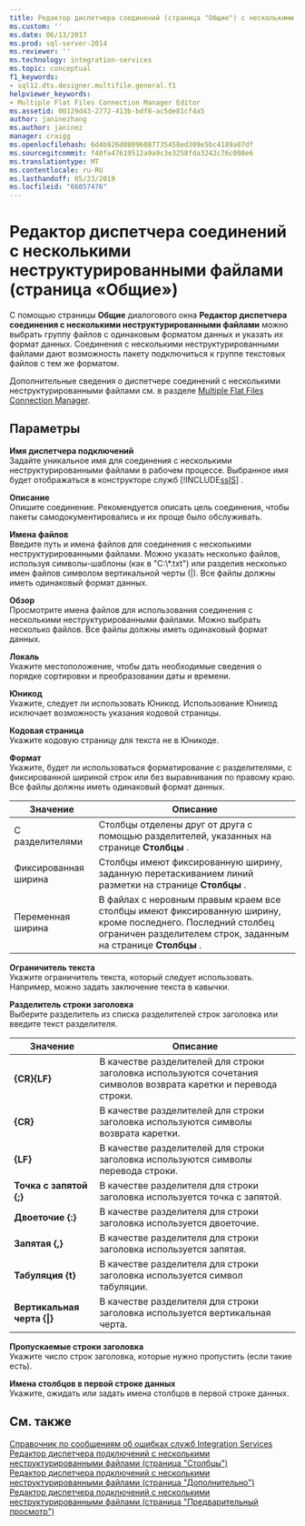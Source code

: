 ```yaml
---
title: Редактор диспетчера соединений (страница "Общие") с несколькими неструктурированными файлами | Документация Майкрософт
ms.custom: ''
ms.date: 06/13/2017
ms.prod: sql-server-2014
ms.reviewer: ''
ms.technology: integration-services
ms.topic: conceptual
f1_keywords:
- sql12.dts.designer.multifile.general.f1
helpviewer_keywords:
- Multiple Flat Files Connection Manager Editor
ms.assetid: 00129d43-2772-413b-bdf8-ac5de81cf4a5
author: janinezhang
ms.author: janinez
manager: craigg
ms.openlocfilehash: 6d4b926d08096087735458ed309e5bc4189a87df
ms.sourcegitcommit: f40fa47619512a9a9c3e3258fda3242c76c008e6
ms.translationtype: MT
ms.contentlocale: ru-RU
ms.lasthandoff: 05/23/2019
ms.locfileid: "66057476"
---
```

# <a name="multiple-flat-files-connection-manager-editor-general-page"></a>Редактор диспетчера соединений с несколькими неструктурированными файлами (страница «Общие»)
  С помощью страницы **Общие** диалогового окна **Редактор диспетчера соединения с несколькими неструктурированными файлами** можно выбрать группу файлов с одинаковым форматом данных и указать их формат данных. Соединения с несколькими неструктурированными файлами дают возможность пакету подключиться к группе текстовых файлов с тем же форматом.  
  
 Дополнительные сведения о диспетчере соединений с несколькими неструктурированными файлами см. в разделе [Multiple Flat Files Connection Manager](connection-manager/multiple-flat-files-connection-manager.md).  
  
## <a name="options"></a>Параметры  
 **Имя диспетчера подключений**  
 Задайте уникальное имя для соединения с несколькими неструктурированными файлами в рабочем процессе. Выбранное имя будет отображаться в конструкторе служб [!INCLUDE[ssIS](../includes/ssis-md.md)] .  
  
 **Описание**  
 Опишите соединение. Рекомендуется описать цель соединения, чтобы пакеты самодокументировались и их проще было обслуживать.  
  
 **Имена файлов**  
 Введите путь и имена файлов для соединения с несколькими неструктурированными файлами. Можно указать несколько файлов, используя символы-шаблоны (как в "C:\\\*.txt") или разделив несколько имен файлов символом вертикальной черты (|). Все файлы должны иметь одинаковый формат данных.  
  
 **Обзор**  
 Просмотрите имена файлов для использования соединения с несколькими неструктурированными файлами. Можно выбрать несколько файлов. Все файлы должны иметь одинаковый формат данных.  
  
 **Локаль**  
 Укажите местоположение, чтобы дать необходимые сведения о порядке сортировки и преобразовании даты и времени.  
  
 **Юникод**  
 Укажите, следует ли использовать Юникод. Использование Юникод исключает возможность указания кодовой страницы.  
  
 **Кодовая страница**  
 Укажите кодовую страницу для текста не в Юникоде.  
  
 **Формат**  
 Укажите, будет ли использоваться форматирование с разделителями, с фиксированной шириной строк или без выравнивания по правому краю. Все файлы должны иметь одинаковый формат данных.  
  
|Значение|Описание|  
|-----------|-----------------|  
|С разделителями|Столбцы отделены друг от друга с помощью разделителей, указанных на странице **Столбцы** .|  
|Фиксированная ширина|Столбцы имеют фиксированную ширину, заданную перетаскиванием линий разметки на странице **Столбцы** .|  
|Переменная ширина|В файлах с неровным правым краем все столбцы имеют фиксированную ширину, кроме последнего. Последний столбец ограничен разделителем строк, заданным на странице **Столбцы** .|  
  
 **Ограничитель текста**  
 Укажите ограничитель текста, который следует использовать. Например, можно задать заключение текста в кавычки.  
  
 **Разделитель строки заголовка**  
 Выберите разделитель из списка разделителей строк заголовка или введите текст разделителя.  
  
|Значение|Описание|  
|-----------|-----------------|  
|**{CR}{LF}**|В качестве разделителей для строки заголовка используются сочетания символов возврата каретки и перевода строки.|  
|**{CR}**|В качестве разделителей для строки заголовка используются символы возврата каретки.|  
|**{LF}**|В качестве разделителей для строки заголовка используются символы перевода строки.|  
|**Точка с запятой {;}**|В качестве разделителя для строки заголовка используется точка с запятой.|  
|**Двоеточие {:}**|В качестве разделителя для строки заголовка используется двоеточие.|  
|**Запятая {,}**|В качестве разделителя для строки заголовка используется запятая.|  
|**Табуляция {t}**|В качестве разделителя для строки заголовка используется символ табуляции.|  
|**Вертикальная черта {&#124;}**|В качестве разделителя для строки заголовка используется вертикальная черта.|  
  
 **Пропускаемые строки заголовка**  
 Укажите число строк заголовка, которые нужно пропустить (если такие есть).  
  
 **Имена столбцов в первой строке данных**  
 Укажите, ожидать или задать имена столбцов в первой строке данных.  
  
## <a name="see-also"></a>См. также  
 [Справочник по сообщениям об ошибках служб Integration Services](../../2014/integration-services/integration-services-error-and-message-reference.md)   
 [Редактор диспетчера подключений с несколькими неструктурированными файлами (страница "Столбцы")](../../2014/integration-services/multiple-flat-files-connection-manager-editor-columns-page.md)   
 [Редактор диспетчера подключений с несколькими неструктурированными файлами (страница "Дополнительно")](../../2014/integration-services/multiple-flat-files-connection-manager-editor-advanced-page.md)   
 [Редактор диспетчера подключений с несколькими неструктурированными файлами (страница "Предварительный просмотр")](../../2014/integration-services/multiple-flat-files-connection-manager-editor-preview-page.md)  
  
  
